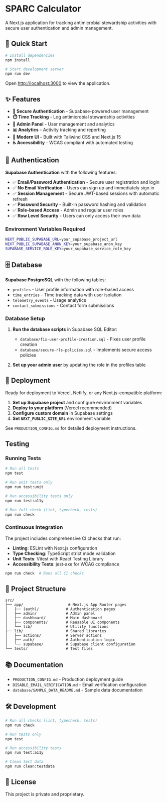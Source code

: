 # SPARC Calculator

A Next.js application for tracking antimicrobial stewardship activities with secure user authentication and admin management.

## 🚀 Quick Start

```bash
# Install dependencies
npm install

# Start development server
npm run dev
```

Open [http://localhost:3000](http://localhost:3000) to view the application.

## ✨ Features

- **🔐 Secure Authentication** - Supabase-powered user management
- **⏱️ Time Tracking** - Log antimicrobial stewardship activities
- **👥 Admin Panel** - User management and analytics
- **📊 Analytics** - Activity tracking and reporting
- **🎨 Modern UI** - Built with Tailwind CSS and Next.js 15
- **♿ Accessibility** - WCAG compliant with automated testing

## 🔐 Authentication

**Supabase Authentication** with the following features:

- ✅ **Email/Password Authentication** - Secure user registration and login
- ✅ **No Email Verification** - Users can sign up and immediately sign in
- ✅ **Session Management** - Secure JWT-based sessions with automatic refresh
- ✅ **Password Security** - Built-in password hashing and validation
- ✅ **Role-based Access** - Admin and regular user roles
- ✅ **Row Level Security** - Users can only access their own data

### Environment Variables Required

```bash
NEXT_PUBLIC_SUPABASE_URL=your_supabase_project_url
NEXT_PUBLIC_SUPABASE_ANON_KEY=your_supabase_anon_key
SUPABASE_SERVICE_ROLE_KEY=your_supabase_service_role_key
```

## 🗄️ Database

**Supabase PostgreSQL** with the following tables:
- `profiles` - User profile information with role-based access
- `time_entries` - Time tracking data with user isolation
- `telemetry_events` - Usage analytics
- `contact_submissions` - Contact form submissions

### Database Setup

1. **Run the database scripts** in Supabase SQL Editor:
   - `database/fix-user-profile-creation.sql` - Fixes user profile creation
   - `database/secure-rls-policies.sql` - Implements secure access policies

2. **Set up your admin user** by updating the role in the profiles table

## 🚀 Deployment

Ready for deployment to Vercel, Netlify, or any Next.js-compatible platform:

1. **Set up Supabase project** and configure environment variables
2. **Deploy to your platform** (Vercel recommended)
3. **Configure custom domain** in Supabase settings
4. **Set `NEXT_PUBLIC_SITE_URL`** environment variable

See `PRODUCTION_CONFIG.md` for detailed deployment instructions.

## Testing

### Running Tests

```bash
# Run all tests
npm test

# Run unit tests only
npm run test:unit

# Run accessibility tests only
npm run test:a11y

# Run full check (lint, typecheck, tests)
npm run check
```

### Continuous Integration

The project includes comprehensive CI checks that run:

- **Linting**: ESLint with Next.js configuration
- **Type Checking**: TypeScript strict mode validation
- **Unit Tests**: Vitest with React Testing Library
- **Accessibility Tests**: jest-axe for WCAG compliance

```bash
npm run check  # Runs all CI checks
```

## 📁 Project Structure

```
src/
├── app/                    # Next.js App Router pages
│   ├── (auth)/            # Authentication pages
│   ├── admin/             # Admin panel
│   ├── dashboard/         # Main dashboard
│   ├── components/        # Reusable UI components
│   └── lib/               # Utility functions
├── lib/                   # Shared libraries
│   ├── actions/           # Server actions
│   ├── auth/              # Authentication logic
│   └── supabase/          # Supabase client configuration
└── tests/                 # Test files
```

## 📚 Documentation

- `PRODUCTION_CONFIG.md` - Production deployment guide
- `DISABLE_EMAIL_VERIFICATION.md` - Email verification configuration
- `database/SAMPLE_DATA_README.md` - Sample data documentation

## 🛠️ Development

```bash
# Run all checks (lint, typecheck, tests)
npm run check

# Run tests only
npm test

# Run accessibility tests
npm run test:a11y

# Clean test data
npm run clean:testdata
```

## 📄 License

This project is private and proprietary.
